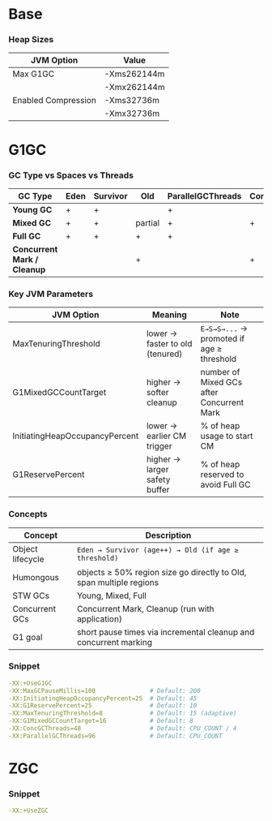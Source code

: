 # Base

### Heap Sizes

| JVM Option          | Value       |
|---------------------|-------------|
| Max G1GC            | -Xms262144m |
|                     | -Xmx262144m |
| Enabled Compression | -Xms32736m  |
|                     | -Xmx32736m  |

# G1GC

### GC Type vs Spaces vs Threads

| GC Type                       | Eden | Survivor | Old     | ParallelGCThreads | ConcGCThreads |
|-------------------------------|------|----------|---------|-------------------|---------------|
| **Young GC**                  |  +   |    +     |         |         +         |               |
| **Mixed GC**                  |  +   |    +     | partial |         +         |        +      |
| **Full GC**                   |  +   |    +     |    +    |         +         |               |
| **Concurrent Mark / Cleanup** |      |          |    +    |                   |        +      |

### Key JVM Parameters

| JVM Option                     | Meaning                          | Note                                     |
|-------------------------------|----------------------------------|------------------------------------------|
| MaxTenuringThreshold           | lower → faster to old (tenured) | `E→S→S→...` → promoted if age ≥ threshold |
| G1MixedGCCountTarget           | higher → softer cleanup         | number of Mixed GCs after Concurrent Mark |
| InitiatingHeapOccupancyPercent | lower → earlier CM trigger      | % of heap usage to start CM               |
| G1ReservePercent               | higher → larger safety buffer   | % of heap reserved to avoid Full GC       |

### Concepts

| Concept         | Description                                                                 |
|-----------------|-----------------------------------------------------------------------------|
| Object lifecycle| `Eden → Survivor (age++) → Old (if age ≥ threshold)`                        |
| Humongous       | objects ≥ 50% region size go directly to Old, span multiple regions         |
| STW GCs         | Young, Mixed, Full                                                           |
| Concurrent GCs  | Concurrent Mark, Cleanup (run with application)                             |
| G1 goal         | short pause times via incremental cleanup and concurrent marking            |

### Snippet

```yaml
-XX:+UseG1GC
-XX:MaxGCPauseMillis=100               # Default: 200
-XX:InitiatingHeapOccupancyPercent=25  # Default: 45
-XX:G1ReservePercent=25                # Default: 10
-XX:MaxTenuringThreshold=8             # Default: 15 (adaptive)
-XX:G1MixedGCCountTarget=16            # Default: 8
-XX:ConcGCThreads=48                   # Default: CPU_COUNT / 4
-XX:ParallelGCThreads=96               # Default: CPU_COUNT
```

# ZGC

### Snippet

```yaml
-XX:+UseZGC
```
